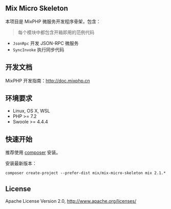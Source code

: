 ## Mix Micro Skeleton

本项目是 MixPHP 微服务开发程序骨架，包含：

> 每个模块中都包含开箱即用的范例代码

- `JsonRpc` 开发 JSON-RPC 微服务
- `SyncInvoke` 执行同步代码

## 开发文档

MixPHP 开发指南：http://doc.mixphp.cn

## 环境要求

* Linux, OS X, WSL
* PHP >= 7.2
* Swoole >= 4.4.4

## 快速开始

推荐使用 [composer](https://www.phpcomposer.com/) 安装。

安装最新版本：

```shell
composer create-project --prefer-dist mix/mix-micro-skeleton mix 2.1.*
```

## License

Apache License Version 2.0, http://www.apache.org/licenses/
